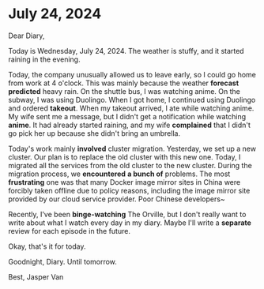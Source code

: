 # July 24, 2024

Dear Diary,

Today is Wednesday, July 24, 2024. The weather is stuffy, and it started raining in the evening.

Today, the company unusually allowed us to leave early, so I could go home from work at 4 o'clock. This was mainly because the weather **forecast** **predicted** heavy rain. On the shuttle bus, I was watching anime. On the subway, I was using Duolingo. When I got home, I continued using Duolingo and ordered **takeout**. When my takeout arrived, I ate while watching anime. My wife sent me a message, but I didn't get a notification while watching **anime**. It had already started raining, and my wife **complained** that I didn't go pick her up because she didn't bring an umbrella.

Today's work mainly **involved** cluster migration. Yesterday, we set up a new cluster. Our plan is to replace the old cluster with this new one. Today, I migrated all the services from the old cluster to the new cluster. During the migration process, we **encountered** **a bunch of** problems. The most **frustrating** one was that many Docker image mirror sites in China were forcibly taken offline due to policy reasons, including the image mirror site provided by our cloud service provider. Poor Chinese developers~

Recently, I've been **binge-watching** The Orville, but I don't really want to write about what I watch every day in my diary. Maybe I'll write a **separate** review for each episode in the future.

Okay, that's it for today.

Goodnight, Diary. Until tomorrow.

Best, Jasper Van